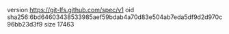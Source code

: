 version https://git-lfs.github.com/spec/v1
oid sha256:6bd64603438533985aef59bdab4a70d83e504ab7eda5df9d2d970c96bb23d3f9
size 17463

